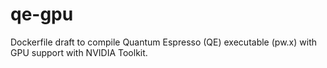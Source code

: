 # qe-gpu
Dockerfile draft to compile Quantum Espresso (QE) executable (pw.x) with GPU support with NVIDIA Toolkit.
